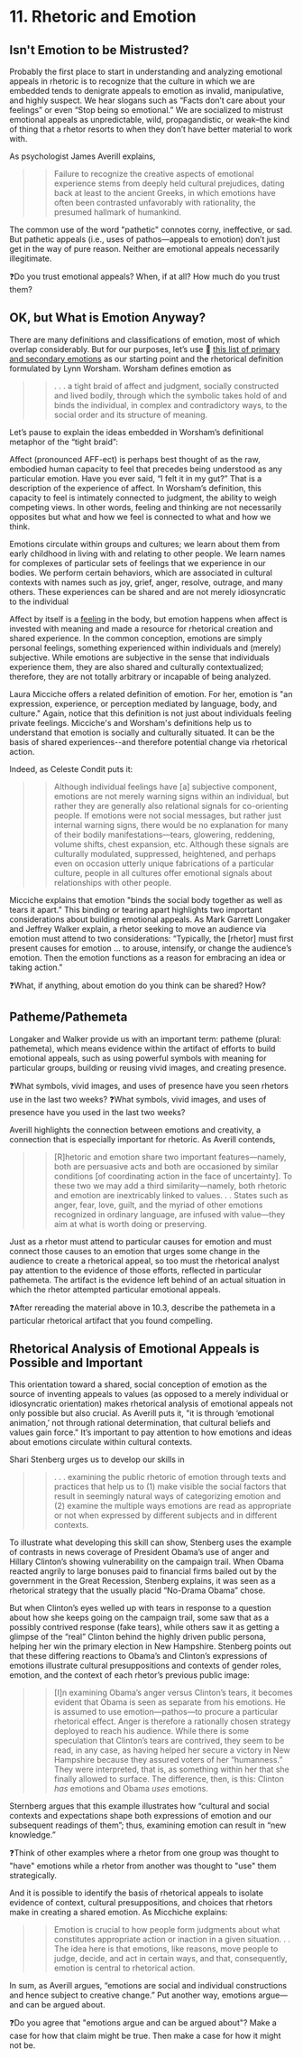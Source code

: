 # 11. Rhetoric and Emotion

## Isn't Emotion to be Mistrusted?
Probably the first place to start in understanding and analyzing emotional appeals in rhetoric is to recognize that the culture in which we are embedded tends to denigrate appeals to emotion as invalid, manipulative, and highly suspect. We hear slogans such as “Facts don’t care about your feelings” or even “Stop being so emotional.” We are socialized to mistrust emotional appeals as unpredictable, wild, propagandistic, or weak–the kind of thing that a rhetor resorts to when they don’t have better material to work with.

As psychologist James Averill explains, 

>> Failure to recognize the creative aspects of emotional experience stems from deeply held cultural prejudices, dating back at least to the ancient Greeks, in which emotions have often been contrasted unfavorably with rationality, the presumed hallmark of humankind.

The common use of the word "pathetic" connotes corny, ineffective, or sad. But pathetic appeals (i.e., uses of pathos—appeals to emotion) don’t just get in the way of pure reason. Neither are emotional appeals necessarily illegitimate.

❓Do you trust emotional appeals? When, if at all? How much do you trust them?

## OK, but What is Emotion Anyway?

There are many definitions and classifications of emotion, most of which overlap considerably. But for our purposes, let’s use 🔗 [this list of primary and secondary emotions](https://www.jmu.edu/counselingctr/files/About%20Emotions.pdf) as our starting point and the rhetorical definition formulated by Lynn Worsham. Worsham defines emotion as

>> . . . a tight braid of affect and judgment, socially constructed and lived bodily, through which the symbolic takes hold of and binds the individual, in complex and contradictory ways, to the social order and its structure of meaning.

Let’s pause to explain the ideas embedded in Worsham’s definitional metaphor of the “tight braid”:

Affect (pronounced AFF-ect) is perhaps best thought of as the raw, embodied human capacity to feel that precedes being understood as any particular emotion. Have you ever said, “I felt it in my gut?” That is a description of the experience of affect. In Worsham’s definition, this capacity to feel is intimately connected to judgment, the ability to weigh competing views. In other words, feeling and thinking are not necessarily opposites but what and how we feel is connected to what and how we think.

Emotions circulate within groups and cultures; we learn about them from early childhood in living with and relating to other people. We learn names for complexes of particular sets of feelings that we experience in our bodies. We perform certain behaviors, which are associated in cultural contexts with names such as joy, grief, anger, resolve, outrage, and many others. These experiences can be shared and are not merely idiosyncratic to the individual

Affect by itself is a [feeling](https://feelingswheel.com/) in the body, but emotion happens when affect is invested with meaning and made a resource for rhetorical creation and shared experience. In the common conception, emotions are simply personal feelings, something experienced within individuals and (merely) subjective. While emotions are subjective in the sense that individuals experience them, they are also shared and culturally contextualized; therefore, they are not totally arbitrary or incapable of being analyzed.

Laura Micciche offers a related definition of emotion. For her, emotion is "an expression, experience, or perception mediated by language, body, and culture." 
Again, notice that this definition is not just about individuals feeling private feelings. Micciche's and Worsham's definitions help us to understand that emotion is socially and culturally situated. It can be the basis of shared experiences--and therefore potential change via rhetorical action. 

Indeed, as Celeste Condit puts it:

>> Although individual feelings have [a] subjective component, emotions are not merely warning signs within an individual, but rather they are generally also relational signals for co-orienting people. If emotions were not social messages, but rather just internal warning signs, there would be no explanation for many of their bodily manifestations—tears, glowering, reddening, volume shifts, chest expansion, etc. Although these signals are culturally modulated, suppressed, heightened, and perhaps even on occasion utterly unique fabrications of a particular culture, people in all cultures offer emotional signals about relationships with other people.

Micciche explains that emotion "binds the social body together as well as tears it apart.” This binding or tearing apart highlights two important considerations about building emotional appeals. As Mark Garrett Longaker and Jeffrey Walker explain, a rhetor seeking to move an audience via emotion must attend to two considerations:
“Typically, the [rhetor] must first present causes for emotion … to arouse, intensify, or change the audience’s emotion. Then the emotion functions as a reason for embracing an idea or taking action." 

❓What, if anything, about emotion do you think can be shared? How?

## Patheme/Pathemeta

Longaker and Walker provide us with an important term: patheme (plural: pathemeta), which means evidence within the artifact of efforts to build emotional appeals, such as 
using powerful symbols with meaning for particular groups, building or reusing vivid images, and creating presence. 

❓What symbols, vivid images, and uses of presence have you seen rhetors use in the last two weeks? 
❓What symbols, vivid images, and uses of presence have you used in the last two weeks? 

Averill highlights the connection between emotions and creativity, a connection that is especially important for rhetoric. As Averill contends,

>> [R]hetoric and emotion share two important features—namely, both are persuasive acts and both are occasioned by similar conditions [of coordinating action in the face of uncertainty]. To these two we may add a third similarity—namely, both rhetoric and emotion are inextricably linked to values. . . States such as anger, fear, love, guilt, and the myriad of other emotions recognized in ordinary language, are infused with value—they aim at what is worth doing or preserving.

Just as a rhetor must attend to particular causes for emotion and must connect those causes to an emotion that urges some change in the audience to create a rhetorical appeal, so too must the rhetorical analyst pay attention to the evidence of those efforts, reflected in particular pathemeta. The artifact is the evidence left behind of an actual situation in which the rhetor attempted particular emotional appeals.

❓After rereading the material above in 10.3, describe the pathemeta in a particular rhetorical artifact that you found compelling.

## Rhetorical Analysis of Emotional Appeals is Possible and Important

This orientation toward a shared, social conception of emotion as the source of inventing appeals to values (as opposed to a merely individual or idiosyncratic orientation) makes rhetorical analysis of emotional appeals not only possible but also crucial. As Averill puts it, "it is through ‘emotional animation,’ not through rational determination, that cultural beliefs and values gain force."  It’s important to pay attention to how emotions and ideas about emotions circulate within cultural contexts.

Shari Stenberg urges us to develop our skills in 

>> . . . examining the public rhetoric of emotion through texts and practices that help us to (1) make visible the social factors that result in seemingly natural ways of categorizing emotion and (2) examine the multiple ways emotions are read as appropriate or not when expressed by different subjects and in different contexts.

To illustrate what developing this skill can show, Stenberg uses the example of contrasts in news coverage of President Obama’s use of anger and Hillary Clinton’s showing vulnerability on the campaign trail. When Obama reacted angrily to large bonuses paid to financial firms bailed out by the government in the Great Recession, Stenberg explains, it was seen as a rhetorical strategy that the usually placid “No-Drama Obama” chose.

But when Clinton’s eyes welled up with tears in response to a question about how she keeps going on the campaign trail, some saw that as a possibly contrived response (fake tears), while others saw it as getting a glimpse of the “real” Clinton behind the highly driven public persona, helping her win the primary election in New Hampshire.
Stenberg points out that these differing reactions to Obama’s and Clinton’s expressions of emotions illustrate cultural presuppositions and contexts of gender roles, emotion, and the context of each rhetor’s previous public image:

>> [I]n examining Obama’s anger versus Clinton’s tears, it becomes evident that Obama is seen as separate from his emotions. He is assumed to use emotion—pathos—to procure a particular rhetorical effect. Anger is therefore a rationally chosen strategy deployed to reach his audience. While there is some speculation that Clinton’s tears are contrived, they seem to be read, in any case, as having helped her secure a victory in New Hampshire because they assured voters of her “humanness.” They were interpreted, that is, as something within her that she finally allowed to surface. The difference, then, is this: Clinton *has* emotions and Obama *uses* emotions.

Sternberg argues that this example illustrates how “cultural and social contexts and expectations shape both expressions of emotion and our subsequent readings of them”; thus, examining emotion can result in “new knowledge.” 

❓Think of other examples where a rhetor from one group was thought to "have" emotions while a rhetor from another was thought to "use" them strategically.

And it is possible to identify the basis of rhetorical appeals to isolate evidence of context, cultural presuppositions, and choices that rhetors make in creating a shared emotion. As Micchiche explains:

>> Emotion is crucial to how people form judgments about what constitutes appropriate action or inaction in a given situation. . . The idea here is that emotions, like reasons, move people to judge, decide, and act in certain ways, and that, consequently, emotion is central to rhetorical action.

In sum, as Averill argues, “emotions are social and individual constructions and hence subject to creative change.” Put another way, emotions argue—and can be argued about.

❓Do you agree that "emotions argue and can be argued about"? Make a case for how that claim might be true. Then make a case for how it might not be.

